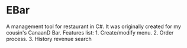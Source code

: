EBar
====

A management tool for restaurant in C#. It was originally created for my cousin's CanaanD Bar. 
Features list: 1. Create/modify menu. 2. Order process. 3. History revenue search
